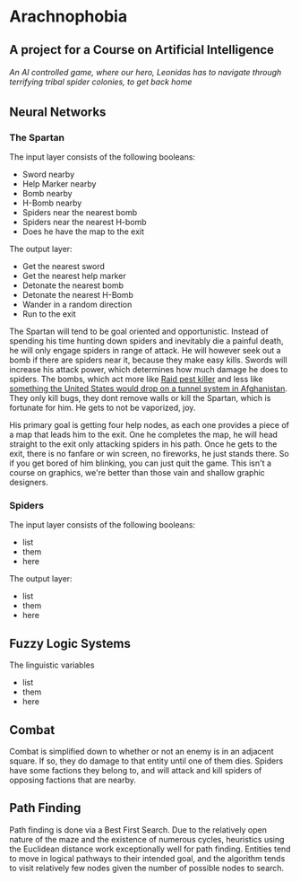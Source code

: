# Arachnophobia 
## A project for a Course on Artificial Intelligence

###### An AI controlled game, where our hero, Leonidas has to navigate through terrifying tribal spider colonies, to get back home

## Neural Networks

### The Spartan

The input layer consists of the following booleans:
  - Sword nearby
  - Help Marker nearby
  - Bomb nearby
  - H-Bomb nearby
  - Spiders near the nearest bomb
  - Spiders near the nearest H-bomb
  - Does he have the map to the exit
  
The output layer:
 - Get the nearest sword 
 - Get the nearest help marker
 - Detonate the nearest bomb
 - Detonate the nearest H-Bomb
 - Wander in a random direction
 - Run to the exit

The Spartan will tend to be goal oriented and opportunistic. Instead of spending his time hunting down spiders and inevitably die a painful death, he will only engage spiders in range of attack. He will however seek out a bomb if there are spiders near it, because they make easy kills. Swords will increase his attack power, which determines how much damage he does to spiders. The bombs, which act more like [Raid pest killer](http://www.raidkillsbugs.com.au/en-au/products) and less like [something the United States would drop on a tunnel system in Afghanistan](https://en.wikipedia.org/wiki/GBU-43/B_Massive_Ordnance_Air_Blast). They only kill bugs, they dont remove walls or kill the Spartan, which is fortunate for him. He gets to not be vaporized, joy.

His primary goal is getting four help nodes, as each one provides a piece of a map that leads him to the exit. One he completes the map, he will head straight to the exit only attacking spiders in his path. Once he gets to the exit, there is no fanfare or win screen, no fireworks, he just stands there. So if you get bored of him blinking, you can just quit the game. This isn't a course on graphics, we're better than those vain and shallow graphic designers.

### Spiders

The input layer consists of the following booleans:
 - list
 - them
 - here
  
The output layer:
 - list
 - them
 - here


## Fuzzy Logic Systems

The linguistic variables
 - list 
 - them
 - here

## Combat

Combat is simplified down to whether or not an enemy is in an adjacent square. If so, they do damage to that entity until one of them dies. Spiders have some factions they belong to, and will attack and kill spiders of opposing factions that are nearby. 

## Path Finding
Path finding is done via a Best First Search. Due to the relatively open nature of the maze and the existence of numerous cycles, heuristics using the Euclidean distance work exceptionally well for path finding. Entities tend to move in logical pathways to their intended goal, and the algorithm tends to visit relatively few nodes given the number of possible nodes to search.
